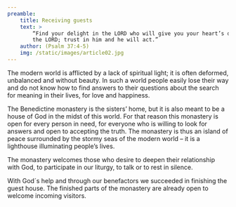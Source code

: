 ```yaml
---
preamble:
    title: Receiving guests
    text: >
        “Find your delight in the LORD who will give you your heart’s desire. Commit your way to 
        the LORD; trust in him and he will act.”
    author: (Psalm 37:4-5)
    img: /static/images/article02.jpg
---
```


The modern world is afflicted by a lack of spiritual light; it is often deformed, unbalanced and
without beauty. In such a world people easily lose their way and do not know how to find
answers to their questions about the search for meaning in their lives, for love and happiness.

The Benedictine monastery is the sisters’ home, but it is also meant to be a house of God in the
midst of this world. For that reason this monastery is open for every person in need, for
everyone who is willing to look for answers and open to accepting the truth. The monastery is
thus an island of peace surrounded by the stormy seas of the modern world – it is a lighthouse
illuminating people’s lives.

The monastery welcomes those who desire to deepen their relationship with God, to participate
in our liturgy, to talk or to rest in silence.

With God´s help and through our benefactors we succeeded in finishing the guest house. The
finished parts of the monastery are already open to welcome incoming visitors.
